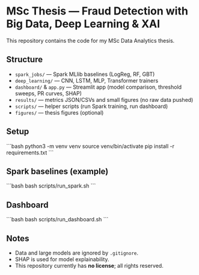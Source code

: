 # MSc Thesis — Fraud Detection with Big Data, Deep Learning & XAI

This repository contains the code for my MSc Data Analytics thesis.

## Structure
- `spark_jobs/` — Spark MLlib baselines (LogReg, RF, GBT)
- `deep_learning/` — CNN, LSTM, MLP, Transformer trainers
- `dashboard/` & `app.py` — Streamlit app (model comparison, threshold sweeps, PR curves, SHAP)
- `results/` — metrics JSON/CSVs and small figures (no raw data pushed)
- `scripts/` — helper scripts (run Spark training, run dashboard)
- `figures/` — thesis figures (optional)

## Setup
\`\`\`bash
python3 -m venv venv
source venv/bin/activate
pip install -r requirements.txt
\`\`\`

## Spark baselines (example)
\`\`\`bash
bash scripts/run_spark.sh
\`\`\`

## Dashboard
\`\`\`bash
bash scripts/run_dashboard.sh
\`\`\`

## Notes
- Data and large models are ignored by `.gitignore`.
- SHAP is used for model explainability.
- This repository currently has **no license**; all rights reserved.

